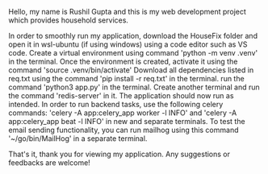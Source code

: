 Hello, my name is Rushil Gupta and this is my web development project which provides household services.

In order to smoothly run my application, download the HouseFix folder and open it in wsl-ubuntu (if using windows) using a code editor such as VS code. 
Create a virtual environment using command 'python -m venv .venv' in the terminal.
Once the environment is created, activate it using the command 'source .venv/bin/activate'
Download all dependencies listed in req.txt using the command 'pip install -r req.txt' in the terminal.
run the command 'python3 app.py' in the terminal. Create another terminal and run the command 'redis-server' in it.
The application should now run as intended. 
In order to run backend tasks, use the following celery commands: 'celery -A app:celery_app worker -l INFO' 
and 'celery -A app:celery_app beat -l INFO' in new and separate terminals.
To test the email sending functionality, you can run mailhog using this command '~/go/bin/MailHog' in a separate terminal.

That's it, thank you for viewing my application. Any suggestions or feedbacks are welcome!
